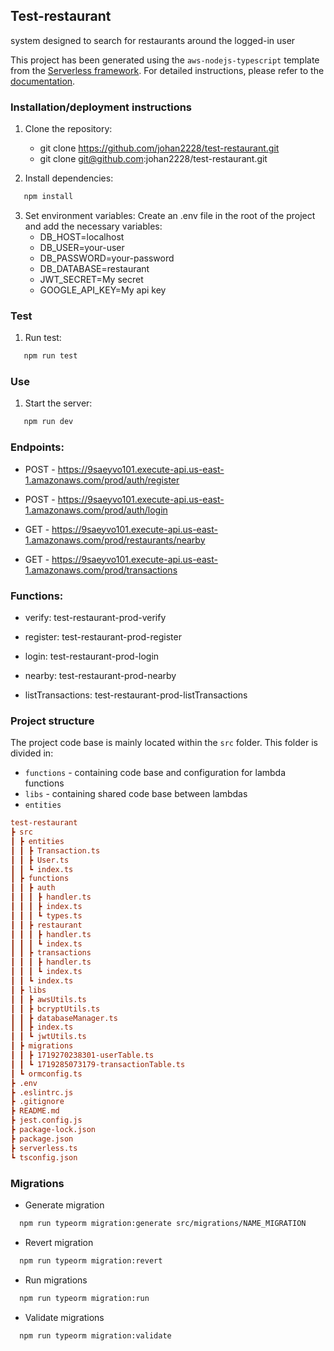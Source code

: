 ## Test-restaurant

system designed to search for restaurants around the logged-in user

This project has been generated using the `aws-nodejs-typescript` template from the [Serverless framework](https://www.serverless.com/).
For detailed instructions, please refer to the [documentation](https://www.serverless.com/framework/docs/providers/aws/).

### Installation/deployment instructions

1. Clone the repository:

   - git clone https://github.com/johan2228/test-restaurant.git
   - git clone git@github.com:johan2228/test-restaurant.git

2. Install dependencies:

```sh
   npm install
```

3. Set environment variables:
   Create an .env file in the root of the project and add the necessary variables:
   - DB_HOST=localhost
   - DB_USER=your-user
   - DB_PASSWORD=your-password
   - DB_DATABASE=restaurant
   - JWT_SECRET=My secret
   - GOOGLE_API_KEY=My api key

### Test

1. Run test:

```sh
   npm run test
```

### Use

1. Start the server:

```sh
   npm run dev
```

### Endpoints:

- POST - https://9saeyvo101.execute-api.us-east-1.amazonaws.com/prod/auth/register

- POST - https://9saeyvo101.execute-api.us-east-1.amazonaws.com/prod/auth/login

- GET - https://9saeyvo101.execute-api.us-east-1.amazonaws.com/prod/restaurants/nearby

- GET - https://9saeyvo101.execute-api.us-east-1.amazonaws.com/prod/transactions

### Functions:

- verify: test-restaurant-prod-verify

- register: test-restaurant-prod-register

- login: test-restaurant-prod-login

- nearby: test-restaurant-prod-nearby

- listTransactions: test-restaurant-prod-listTransactions

### Project structure

The project code base is mainly located within the `src` folder. This folder is divided in:

- `functions` - containing code base and configuration for lambda functions
- `libs` - containing shared code base between lambdas
- `entities`

```ini
test-restaurant
┣ src
┃ ┣ entities
┃ ┃ ┣ Transaction.ts
┃ ┃ ┣ User.ts
┃ ┃ ┗ index.ts
┃ ┣ functions
┃ ┃ ┣ auth
┃ ┃ ┃ ┣ handler.ts
┃ ┃ ┃ ┣ index.ts
┃ ┃ ┃ ┗ types.ts
┃ ┃ ┣ restaurant
┃ ┃ ┃ ┣ handler.ts
┃ ┃ ┃ ┗ index.ts
┃ ┃ ┣ transactions
┃ ┃ ┃ ┣ handler.ts
┃ ┃ ┃ ┗ index.ts
┃ ┃ ┗ index.ts
┃ ┣ libs
┃ ┃ ┣ awsUtils.ts
┃ ┃ ┣ bcryptUtils.ts
┃ ┃ ┣ databaseManager.ts
┃ ┃ ┣ index.ts
┃ ┃ ┗ jwtUtils.ts
┃ ┣ migrations
┃ ┃ ┣ 1719270238301-userTable.ts
┃ ┃ ┗ 1719285073179-transactionTable.ts
┃ ┗ ormconfig.ts
┣ .env
┣ .eslintrc.js
┣ .gitignore
┣ README.md
┣ jest.config.js
┣ package-lock.json
┣ package.json
┣ serverless.ts
┗ tsconfig.json

```

### Migrations

- Generate migration

```sh
  npm run typeorm migration:generate src/migrations/NAME_MIGRATION
```

- Revert migration

```sh
  npm run typeorm migration:revert
```

- Run migrations

```sh
  npm run typeorm migration:run
```

- Validate migrations

```sh
  npm run typeorm migration:validate
```
